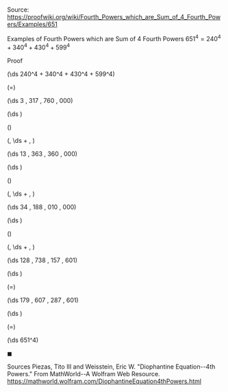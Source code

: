 # 

Source: https://proofwiki.org/wiki/Fourth_Powers_which_are_Sum_of_4_Fourth_Powers/Examples/651

Examples of Fourth Powers which are Sum of 4 Fourth Powers
$651^4 = 240^4 + 340^4 + 430^4 + 599^4$


Proof













\(\ds 240^4 + 340^4 + 430^4 + 599^4\)

\(=\)







\(\ds 3 \, 317 \, 760 \, 000\)




















\(\ds \)

\(\)





\(\, \ds + \, \)

\(\ds 13 \, 363 \, 360 \, 000\)




















\(\ds \)

\(\)





\(\, \ds + \, \)

\(\ds 34 \, 188 \, 010 \, 000\)




















\(\ds \)

\(\)





\(\, \ds + \, \)

\(\ds 128 \, 738 \, 157 \, 601\)




















\(\ds \)

\(=\)







\(\ds 179 \, 607 \, 287 \, 601\)




















\(\ds \)

\(=\)







\(\ds 651^4\)









$\blacksquare$


Sources
Piezas, Tito III and Weisstein, Eric W. "Diophantine Equation--4th Powers." From MathWorld--A Wolfram Web Resource.  https://mathworld.wolfram.com/DiophantineEquation4thPowers.html




